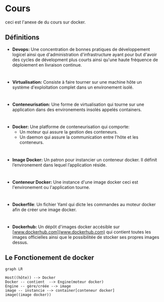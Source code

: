 # Cours

ceci est l'anexe de du cours sur docker.

## Définitions
* **Devops:** Une concentration de bonnes pratiques de développement logicel ainsi que d'administration d'infrastructure ayant pour but d'avoir des cycles de dévelopment plus courts ainsi qu'une haute fréquence de déploiement en livraison continue.
#
* **Virtualisation:** Consiste à faire tourner sur une machine hôte un système d'exploitation complet dans un environement isolé.
#
* **Conteneurisation:** Une forme de virtualisation qui tourne sur une application dans des environements insolés appelés containers.
#
* **Docker:** Une platforme de conteneurisation qui comporte:
  * Un moteur qui assure la gestion des conteneurs.
  * Un daemon qui assure la communication entre l'hôte et les conteneurs.
#
* **Image Docker:** Un patron pour instancier un conteneur docker. Il définit l’environement dans lequel l’application réside.
#
* **Conteneur Docker:** Une instance d'une image docker ceci est l'environement ou l'application tourne.
#
* **Dockerfile**: Un fichier Yaml qui dicte les commandes au moteur docker afin de créer une image docker.
#
* **Dockerhub:** Un dépôt d'images docker accésible sur [www.dockerhub.com](www.dockerhub.com) qui contient toutes les images officielles ainsi que le possibilitée de stocker ses propres images dessus. 

## Le Fonctionement de docker

``` mermaid 
graph LR

Host((hôte)) --> Docker
Docker -- contient  --> Engine(moteur docker)
Engine -- gère/créée --> image
image -- instancie --> container[conteneur docker]
image((image docker))


```